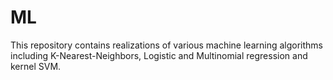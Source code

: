 # ML
This repository contains realizations of various machine learning algorithms including K-Nearest-Neighbors, Logistic and Multinomial regression and kernel SVM.

